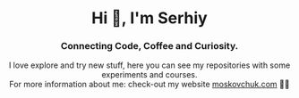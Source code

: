 <span align="center">
<h1>Hi 👋, I'm Serhiy</h1>
<h3>Connecting Code, Coffee and Curiosity.</h3>

I love explore and try new stuff, here you can see my repositories with some experiments and courses.
<br/>
For more information about me: check-out my website [moskovchuk.com](https://moskovchuk.com) 🧑‍💻
</span>
